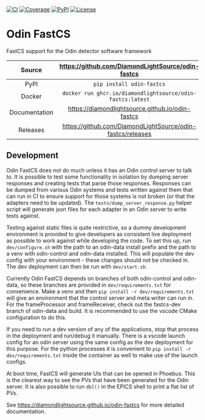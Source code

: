 [![CI](https://github.com/DiamondLightSource/odin-fastcs/actions/workflows/ci.yml/badge.svg)](https://github.com/DiamondLightSource/odin-fastcs/actions/workflows/ci.yml)
[![Coverage](https://codecov.io/gh/DiamondLightSource/odin-fastcs/branch/main/graph/badge.svg)](https://codecov.io/gh/DiamondLightSource/odin-fastcs)
[![PyPI](https://img.shields.io/pypi/v/odin-fastcs.svg)](https://pypi.org/project/odin-fastcs)
[![License](https://img.shields.io/badge/License-Apache%202.0-blue.svg)](https://opensource.org/licenses/Apache-2.0)

# Odin FastCS

FastCS support for the Odin detector software framework

Source          | <https://github.com/DiamondLightSource/odin-fastcs>
:---:           | :---:
PyPI            | `pip install odin-fastcs`
Docker          | `docker run ghcr.io/diamondlightsource/odin-fastcs:latest`
Documentation   | <https://diamondlightsource.github.io/odin-fastcs>
Releases        | <https://github.com/DiamondLightSource/odin-fastcs/releases>

## Development

Odin FastCS does not do much unless it has an Odin control server to talk to. It is
possible to test some functionality in isolation by dumping server responses and creating
tests that parse those responses. Responses can be dumped from various Odin systems and
tests written against them that can run in CI to ensure support for those systems is not
broken (or that the adapters need to be updated). The `tests/dump_server_response.py`
helper script will generate json files for each adapter in an Odin server to write tests
against.

Testing against static files is quite restrictive, so a dummy development environment is
provided to give developers as consistent live deployment as possible to work against
while developing the code. To set this up, run `dev/configure.sh` with the path to an
odin-data install prefix and the path to a venv with odin-control and odin-data
installed. This will populate the dev config with your environment - these changes
should not be checked in. The dev deployment can then be run with `dev/start.sh`.

Currently Odin FastCS depends on branches of both odin-control and odin-data, so these
branches are provided in `dev/requirements.txt` for convenience. Make a venv and then
`pip install -r dev/requirements.txt` will give an environment that the control server
and meta writer can run in. For the frameProcessor and frameReceiver, check out the
fastcs-dev branch of odin-data and build. It is recommended to use the vscode CMake
configuration to do this.

If you need to run a dev version of any of the applications, stop that process in the
deployment and run/debug it manually. There is a vscode launch config for an odin server
using the same config as the dev deployment for this purpose. For the python processes
it is convenient to `pip install -r dev/requirements.txt` inside the container as well
to make use of the launch configs.

At boot time, FastCS will generate UIs that can be opened in Phoebus. This is the
clearest way to see the PVs that have been generated for the Odin server. It is also
possible to run `dbl()` in the EPICS shell to print a flat list of PVs.

<!-- README only content. Anything below this line won't be included in index.md -->

See https://diamondlightsource.github.io/odin-fastcs for more detailed documentation.
